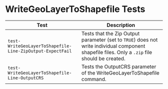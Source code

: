 # WriteGeoLayerToShapefile Tests

|Test|Description|
|----|-----|
|`test-WriteGeoLayerToShapefile-Line-ZipOutput-ExpectFail`|Tests that the Zip Output parameter (set to `TRUE`) does not write individual component shapefile files. Only a `.zip` file should be created.|
|`test-WriteGeoLayerToShapefile-Line-OutputCRS`|Tests the OutputCRS parameter of the WriteGeoLayerToShapefile command.|